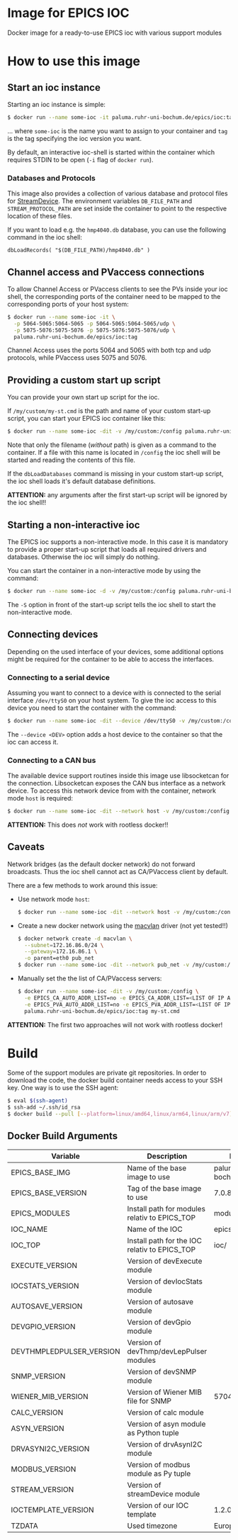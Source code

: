 # Image for EPICS IOC

Docker image for a ready-to-use EPICS ioc with various support modules

# How to use this image

## Start an ioc instance

Starting an ioc instance is simple:
```bash
$ docker run --name some-ioc -it paluma.ruhr-uni-bochum.de/epics/ioc:tag
```
... where `some-ioc` is the name you want to assign to your container and `tag` is the tag specifying the ioc version you want.

By default, an interactive ioc-shell is started within the container which requires STDIN to be open (`-i` flag of `docker run`).

### Databases and Protocols

This image also provides a collection of various database and protocol files for [StreamDevice](https://paulscherrerinstitute.github.io/StreamDevice/).
The environment variables `DB_FILE_PATH` and `STREAM_PROTOCOL_PATH` are set inside the container to point to the respective location of these files.

If you want to load e.g. the `hmp4040.db` database, you can use the following command in the ioc shell:
```
dbLoadRecords( "$(DB_FILE_PATH)/hmp4040.db" )
```

## Channel access and PVaccess connections

To allow Channel Access or PVaccess clients to see the PVs inside your ioc shell, the corresponding ports of the container need to be mapped
to the corresponding ports of your host system:
```bash
$ docker run --name some-ioc -it \
  -p 5064-5065:5064-5065 -p 5064-5065:5064-5065/udp \
  -p 5075-5076:5075-5076 -p 5075-5076:5075-5076/udp \
  paluma.ruhr-uni-bochum.de/epics/ioc:tag
```
Channel Access uses the ports 5064 and 5065 with both tcp and udp protocols, while PVaccess uses 5075 and 5076.

## Providing a custom start up script

You can provide your own start up script for the ioc.

If `/my/custom/my-st.cmd` is the path and name of your custom start-up script, you can start your EPICS ioc container like this:
```bash
$ docker run --name some-ioc -dit -v /my/custom:/config paluma.ruhr-uni-bochum.de/epics/ioc:tag my-st.cmd
```
Note that only the filename (*without* path) is given as a command to the container.
If a file with this name is located in `/config` the ioc shell will be started and reading the contents of this file.

If the `dbLoadDatabases` command is missing in your custom start-up script, the ioc shell loads it's default database definitions.

**ATTENTION:** any arguments after the first start-up script will be ignored by the ioc shell!!

## Starting a non-interactive ioc

The EPICS ioc supports a non-interactive mode. In this case it is mandatory to provide a proper start-up script that loads all
required drivers and databases. Otherwise the ioc will simply do nothing.

You can start the container in a non-interactive mode by using the command:
```bash
$ docker run --name some-ioc -d -v /my/custom:/config paluma.ruhr-uni-bochum.de/epics/ioc:tag -S my-st.cmd
```
The `-S` option in front of the start-up script tells the ioc shell to start the non-interactive mode.

## Connecting devices

Depending on the used interface of your devices, some additional options might be required for the container to be able to access the interfaces.

### Connecting to a serial device

Assuming you want to connect to a device with is connected to the serial interface `/dev/ttyS0` on your host system.
To give the ioc access to this device you need to start the container with the command:
```bash
$ docker run --name some-ioc -dit --device /dev/ttyS0 -v /my/custom:/config paluma.ruhr-uni-bochum.de/epics/ioc:tag my-st.cmd
```
The `--device <DEV>` option adds a host device to the container so that the ioc can access it.

### Connecting to a CAN bus

The available device support routines inside this image use libsocketcan for the connection.
Libsocketcan exposes the CAN bus interface as a network device.
To access this network device from with the container, network mode `host` is required:
```bash
$ docker run --name some-ioc -dit --network host -v /my/custom:/config paluma.ruhr-uni-bochum.de/epics/ioc:tag my-st.cmd
```
**ATTENTION:** This does *not* work with rootless docker!!

## Caveats

Network bridges (as the default docker network) do not forward broadcasts.
Thus the ioc shell cannot act as CA/PVaccess client by default.

There are a few methods to work around this issue:

- Use network mode `host`:
  ```bash
  $ docker run --name some-ioc -dit --network host -v /my/custom:/config paluma.ruhr-uni-bochum.de/epics/ioc:tag my-st.cmd
  ```

- Create a new docker network using the [macvlan](https://docs.docker.com/engine/network/drivers/macvlan/) driver (not yet tested!!)
  ```bash
  $ docker network create -d macvlan \
    --subnet=172.16.86.0/24 \
    --gateway=172.16.86.1 \
    -o parent=eth0 pub_net
  $ docker run --name some-ioc -dit --network pub_net -v /my/custom:/config paluma.ruhr-uni-bochum.de/epics/ioc:tag my-st.cmd
  ```

- Manually set the the list of CA/PVaccess servers:
  ```bash
  $ docker run --name some-ioc -dit -v /my/custom:/config \
    -e EPICS_CA_AUTO_ADDR_LIST=no -e EPICS_CA_ADDR_LIST=<LIST OF IP ADDRESSES OF CA SERVERS> \
    -e EPICS_PVA_AUTO_ADDR_LIST=no -e EPICS_PVA_ADDR_LIST=<LIST OF IP ADDRESSES OF PVA SERVERS> \
    paluma.ruhr-uni-bochum.de/epics/ioc:tag my-st.cmd
  ```

**ATTENTION:** The first two approaches will not work with rootless docker!

# Build

Some of the support modules are private git repositories.
In order to download the code, the docker build container needs access to your SSH key.
One way is to use the SSH agent:
```bash
$ eval $(ssh-agent)
$ ssh-add ~/.ssh/id_rsa
$ docker build --pull [--platform=linux/amd64,linux/arm64,linux/arm/v7] [--push] --ssh default [--build-arg ARG=VALUE]... -t <REGISTRY>/ioc:<TAG> .
```

## Docker Build Arguments

| Variable                 | Description                                             | Default value                        |
|--------------------------|---------------------------------------------------------|--------------------------------------|
| EPICS_BASE_IMG           | Name of the base image to use                           | paluma.ruhr-uni-bochum.de/epics/base |
| EPICS_BASE_VERSION       | Tag of the base image to use                            | 7.0.8.1                              |
| EPICS_MODULES            | Install path for modules relativ to EPICS_TOP           | modules/                             |
| IOC_NAME                 | Name of the IOC                                         | epicsIoc                             |
| IOC_TOP                  | Install path for the IOC relativ to EPICS_TOP           | ioc/                                 |
| EXECUTE_VERSION          | Version of devExecute module                            |                                      |
| IOCSTATS_VERSION         | Version of devIocStats module                           |                                      |
| AUTOSAVE_VERSION         | Version of autosave module                              |                                      |
| DEVGPIO_VERSION          | Version of devGpio module                               |                                      |
| DEVTHMPLEDPULSER_VERSION | Version of devThmp/devLepPulser modules                 |                                      |
| SNMP_VERSION             | Version of devSNMP module                               |                                      |
| WIENER_MIB_VERSION       | Version of Wiener MIB file for SNMP                     | 5704                                 |
| CALC_VERSION             | Version of calc module                                  |                                      |
| ASYN_VERSION             | Version of asyn module as Python tuple                  |                                      |
| DRVASYNI2C_VERSION       | Version of drvAsynI2C module                            |                                      |
| MODBUS_VERSION           | Version of modbus module as Py tuple                    |                                      |
| STREAM_VERSION           | Version of streamDevice module                          |                                      |
| IOCTEMPLATE_VERSION      | Version of our IOC template                             | 1.2.0                                |
| TZDATA                   | Used timezone                                           | Europe/Berlin                        |

